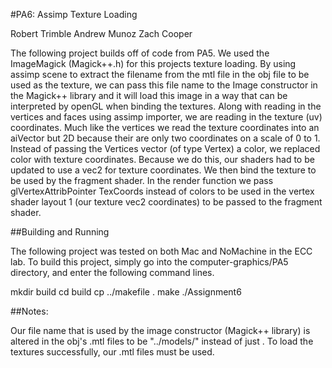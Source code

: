 #PA6: Assimp Texture Loading

Robert Trimble
Andrew Munoz
Zach Cooper

The following project builds off of code from PA5. We used the ImageMagick (Magick++.h) for this projects texture loading. By using assimp scene to extract the filename from the mtl file in the obj file to be used as the texture, we can pass this file name to the Image constructor in the Magick++ library and it will load this image in a way that can be interpreted by openGL when binding the textures. Along with reading in the vertices and faces using assimp importer, we are reading in the texture (uv) coordinates. Much like the vertices we read the texture coordinates into an aiVector but 2D because their are only two coordinates on a scale of 0 to 1. Instead of passing the Vertices vector (of type Vertex) a color, we replaced color with texture coordinates. Because we do this, our shaders had to be updated to use a vec2 for texture coordinates. We then bind the texture to be used by the fragment shader. In the render function we pass glVertexAttribPointer TexCoords instead of colors to be used in the vertex shader layout 1 (our texture vec2 coordinates) to be passed to the fragment shader.

##Building and Running

The following project was tested on both Mac and NoMachine in the ECC lab. To build this project, simply go into the computer-graphics/PA5 directory, and enter the following command lines.

mkdir build
cd build
cp ../makefile .
make
./Assignment6 <filepath>

##Notes:

Our file name that is used by the image constructor (Magick++ library) is altered in the obj's .mtl files to be "../models/" instead of just . To load the textures successfully, our .mtl files must be used.
